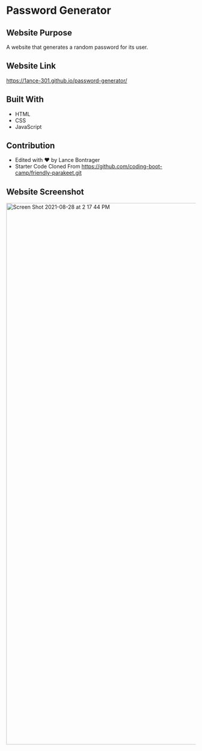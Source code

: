# Password Generator

## Website Purpose
A website that generates a random password for its user.

## Website Link
https://1ance-301.github.io/password-generator/

## Built With
* HTML
* CSS
* JavaScript

## Contribution
- Edited with ❤️ by Lance Bontrager
- Starter Code Cloned From https://github.com/coding-boot-camp/friendly-parakeet.git

## Website Screenshot
<img width="1440" alt="Screen Shot 2021-08-28 at 2 17 44 PM" src="https://user-images.githubusercontent.com/87950314/131227363-edd5e8f9-7f94-42f7-b3dc-b0ec7bc81e09.png">